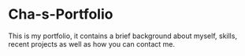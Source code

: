 # Cha-s-Portfolio
This is my portfolio, it contains a brief background about myself, skills, recent projects as well as how you can contact me.
